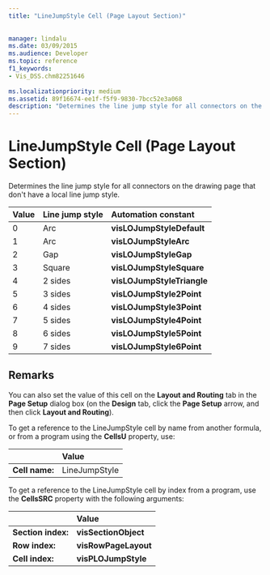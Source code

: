 ```yaml
---
title: "LineJumpStyle Cell (Page Layout Section)"
 
 
manager: lindalu
ms.date: 03/09/2015
ms.audience: Developer
ms.topic: reference
f1_keywords:
- Vis_DSS.chm82251646
 
ms.localizationpriority: medium
ms.assetid: 89f16674-ee1f-f5f9-9830-7bcc52e3a068
description: "Determines the line jump style for all connectors on the drawing page that don't have a local line jump style."
---
```


# LineJumpStyle Cell (Page Layout Section)

Determines the line jump style for all connectors on the drawing page that don't have a local line jump style.
  
|**Value**|**Line jump style**|**Automation constant**|
|:-----|:-----|:-----|
|0  <br/> |Arc  <br/> |**visLOJumpStyleDefault** <br/> |
|1  <br/> |Arc  <br/> |**visLOJumpStyleArc** <br/> |
|2  <br/> |Gap  <br/> |**visLOJumpStyleGap** <br/> |
|3  <br/> |Square  <br/> |**visLOJumpStyleSquare** <br/> |
|4  <br/> |2 sides  <br/> |**visLOJumpStyleTriangle** <br/> |
|5  <br/> |3 sides  <br/> |**visLOJumpStyle2Point** <br/> |
|6  <br/> |4 sides  <br/> |**visLOJumpStyle3Point** <br/> |
|7  <br/> |5 sides  <br/> |**visLOJumpStyle4Point** <br/> |
|8  <br/> |6 sides  <br/> |**visLOJumpStyle5Point** <br/> |
|9  <br/> |7 sides  <br/> |**visLOJumpStyle6Point** <br/> |
   
## Remarks

You can also set the value of this cell on the **Layout and Routing** tab in the **Page Setup** dialog box (on the **Design** tab, click the **Page Setup** arrow, and then click **Layout and Routing**).
  
To get a reference to the LineJumpStyle cell by name from another formula, or from a program using the **CellsU** property, use: 
  
||Value |
|:-----|:-----|
|**Cell name:**  <br/> |LineJumpStyle  <br/> |
   
To get a reference to the LineJumpStyle cell by index from a program, use the **CellsSRC** property with the following arguments: 
  
||Value |
|:-----|:-----|
|**Section index:**  <br/> |**visSectionObject** <br/> |
|**Row index:**  <br/> |**visRowPageLayout** <br/> |
|**Cell index:**  <br/> |**visPLOJumpStyle** <br/> |
   

